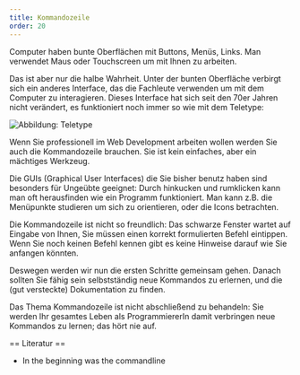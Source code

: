 ```yaml
---
title: Kommandozeile
order: 20
---
```

Computer haben bunte Oberflächen mit Buttons, Menüs, Links. Man verwendet Maus oder Touchscreen um mit Ihnen zu arbeiten.

Das ist aber nur die halbe Wahrheit. Unter der bunten Oberfläche verbirgt sich ein anderes Interface, das die Fachleute verwenden 
um mit dem Computer zu interagieren. Dieses Interface hat sich seit den 70er Jahren nicht verändert, es funktioniert noch immer
so wie mit dem Teletype:

![Abbildung: Teletype](/images/teletype.png)

Wenn Sie professionell im Web Development arbeiten wollen werden Sie auch die
Kommandozeile brauchen. Sie ist kein einfaches, aber ein mächtiges Werkzeug.

Die GUIs (Graphical User Interfaces) die Sie bisher benutz haben sind besonders
für Ungeübte geeignet: Durch hinkucken und rumklicken kann man oft herausfinden
wie ein Programm funktioniert.  Man kann z.B. die Menüpunkte studieren um sich
zu orientieren, oder die Icons betrachten.

Die Kommandozeile ist nicht so freundlich: Das schwarze Fenster wartet auf Eingabe
von Ihnen, Sie müssen einen korrekt formulierten Befehl eintippen.  Wenn Sie noch keinen
Befehl kennen gibt es keine Hinweise darauf wie Sie anfangen könnten.

Deswegen werden wir nun die ersten Schritte gemeinsam gehen.  Danach sollten Sie
fähig sein selbstständig neue Kommandos zu erlernen, und die (gut versteckte) Dokumentation
zu finden.

Das Thema Kommandozeile ist nicht abschließend zu behandeln: Sie werden Ihr gesamtes
Leben als ProgrammiererIn damit verbringen neue Kommandos zu lernen; das hört nie auf.

== Literatur ==

* In the beginning was the commandline
